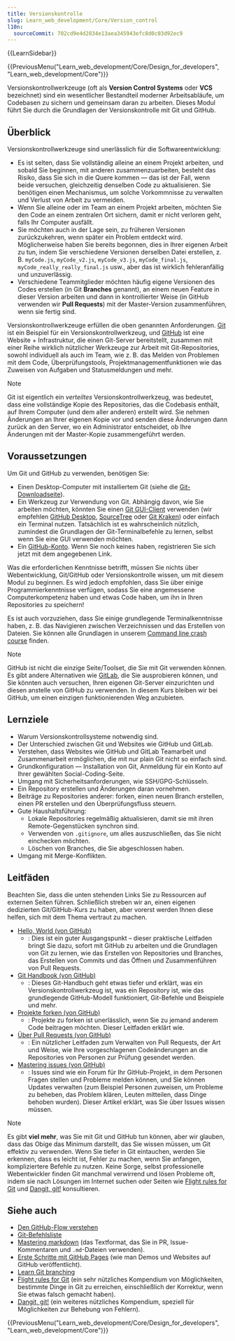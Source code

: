```yaml
---
title: Versionskontrolle
slug: Learn_web_development/Core/Version_control
l10n:
  sourceCommit: 702cd9e4d2834e13aea345943efc8d0c03d92ec9
---
```


{{LearnSidebar}}

{{PreviousMenu("Learn_web_development/Core/Design_for_developers", "Learn_web_development/Core")}}

Versionskontrollwerkzeuge (oft als **Version Control Systems** oder **VCS** bezeichnet) sind ein wesentlicher Bestandteil moderner Arbeitsabläufe, um Codebasen zu sichern und gemeinsam daran zu arbeiten. Dieses Modul führt Sie durch die Grundlagen der Versionskontrolle mit Git und GitHub.

## Überblick

Versionskontrollwerkzeuge sind unerlässlich für die Softwareentwicklung:

- Es ist selten, dass Sie vollständig alleine an einem Projekt arbeiten, und sobald Sie beginnen, mit anderen zusammenzuarbeiten, besteht das Risiko, dass Sie sich in die Quere kommen — das ist der Fall, wenn beide versuchen, gleichzeitig denselben Code zu aktualisieren. Sie benötigen einen Mechanismus, um solche Vorkommnisse zu verwalten und Verlust von Arbeit zu vermeiden.
- Wenn Sie alleine oder im Team an einem Projekt arbeiten, möchten Sie den Code an einem zentralen Ort sichern, damit er nicht verloren geht, falls Ihr Computer ausfällt.
- Sie möchten auch in der Lage sein, zu früheren Versionen zurückzukehren, wenn später ein Problem entdeckt wird. Möglicherweise haben Sie bereits begonnen, dies in Ihrer eigenen Arbeit zu tun, indem Sie verschiedene Versionen derselben Datei erstellen, z. B. `myCode.js`, `myCode_v2.js`, `myCode_v3.js`, `myCode_final.js`, `myCode_really_really_final.js` usw., aber das ist wirklich fehleranfällig und unzuverlässig.
- Verschiedene Teammitglieder möchten häufig eigene Versionen des Codes erstellen (in Git **Branches** genannt), an einem neuen Feature in dieser Version arbeiten und dann in kontrollierter Weise (in GitHub verwenden wir **Pull Requests**) mit der Master-Version zusammenführen, wenn sie fertig sind.

Versionskontrollwerkzeuge erfüllen die oben genannten Anforderungen. [Git](https://git-scm.com/) ist ein Beispiel für ein Versionskontrollwerkzeug, und [GitHub](https://github.com/) ist eine Website + Infrastruktur, die einen Git-Server bereitstellt, zusammen mit einer Reihe wirklich nützlicher Werkzeuge zur Arbeit mit Git-Repositories, sowohl individuell als auch im Team, wie z. B. das Melden von Problemen mit dem Code, Überprüfungstools, Projektmanagementfunktionen wie das Zuweisen von Aufgaben und Statusmeldungen und mehr.

> [!NOTE]
> Git ist eigentlich ein _verteiltes_ Versionskontrollwerkzeug, was bedeutet, dass eine vollständige Kopie des Repositories, das die Codebasis enthält, auf Ihrem Computer (und dem aller anderen) erstellt wird. Sie nehmen Änderungen an Ihrer eigenen Kopie vor und senden diese Änderungen dann zurück an den Server, wo ein Administrator entscheidet, ob Ihre Änderungen mit der Master-Kopie zusammengeführt werden.

## Voraussetzungen

Um Git und GitHub zu verwenden, benötigen Sie:

- Einen Desktop-Computer mit installiertem Git (siehe die [Git-Downloadseite](https://git-scm.com/downloads)).
- Ein Werkzeug zur Verwendung von Git. Abhängig davon, wie Sie arbeiten möchten, könnten Sie einen [Git GUI-Client](https://git-scm.com/downloads/guis/) verwenden (wir empfehlen [GitHub Desktop](https://desktop.github.com/download/), [SourceTree](https://www.sourcetreeapp.com/) oder [Git Kraken](https://www.gitkraken.com/)) oder einfach ein Terminal nutzen. Tatsächlich ist es wahrscheinlich nützlich, zumindest die Grundlagen der Git-Terminalbefehle zu lernen, selbst wenn Sie eine GUI verwenden möchten.
- Ein [GitHub-Konto](https://github.com/signup). Wenn Sie noch keines haben, registrieren Sie sich jetzt mit dem angegebenen Link.

Was die erforderlichen Kenntnisse betrifft, müssen Sie nichts über Webentwicklung, Git/GitHub oder Versionskontrolle wissen, um mit diesem Modul zu beginnen. Es wird jedoch empfohlen, dass Sie über einige Programmierkenntnisse verfügen, sodass Sie eine angemessene Computerkompetenz haben und etwas Code haben, um ihn in Ihren Repositories zu speichern!

Es ist auch vorzuziehen, dass Sie einige grundlegende Terminalkenntnisse haben, z. B. das Navigieren zwischen Verzeichnissen und das Erstellen von Dateien. Sie können alle Grundlagen in unserem [Command line crash course](/de/docs/Learn_web_development/Getting_started/Environment_setup/Command_line) finden.

> [!NOTE]
> GitHub ist nicht die einzige Seite/Toolset, die Sie mit Git verwenden können. Es gibt andere Alternativen wie [GitLab](https://about.gitlab.com/), die Sie ausprobieren können, und Sie könnten auch versuchen, Ihren eigenen Git-Server einzurichten und diesen anstelle von GitHub zu verwenden. In diesem Kurs bleiben wir bei GitHub, um einen einzigen funktionierenden Weg anzubieten.

## Lernziele

- Warum Versionskontrollsysteme notwendig sind.
- Der Unterschied zwischen Git und Websites wie GitHub und GitLab.
- Verstehen, dass Websites wie GitHub und GitLab Teamarbeit und Zusammenarbeit ermöglichen, die mit nur plain Git nicht so einfach sind.
- Grundkonfiguration — Installation von Git, Anmeldung für ein Konto auf Ihrer gewählten Social-Coding-Seite.
- Umgang mit Sicherheitsanforderungen, wie SSH/GPG-Schlüsseln.
- Ein Repository erstellen und Änderungen daran vornehmen.
- Beiträge zu Repositories anderer: forken, einen neuen Branch erstellen, einen PR erstellen und den Überprüfungsfluss steuern.
- Gute Haushaltsführung:
  - Lokale Repositories regelmäßig aktualisieren, damit sie mit ihren Remote-Gegenstücken synchron sind.
  - Verwenden von `.gitignore`, um alles auszuschließen, das Sie nicht einchecken möchten.
  - Löschen von Branches, die Sie abgeschlossen haben.
- Umgang mit Merge-Konflikten.

## Leitfäden

Beachten Sie, dass die unten stehenden Links Sie zu Ressourcen auf externen Seiten führen. Schließlich streben wir an, einen eigenen dedizierten Git/GitHub-Kurs zu haben, aber vorerst werden Ihnen diese helfen, sich mit dem Thema vertraut zu machen.

- [Hello, World (von GitHub)](https://docs.github.com/en/get-started/start-your-journey/hello-world)
  - : Dies ist ein guter Ausgangspunkt – dieser praktische Leitfaden bringt Sie dazu, sofort mit GitHub zu arbeiten und die Grundlagen von Git zu lernen, wie das Erstellen von Repositories und Branches, das Erstellen von Commits und das Öffnen und Zusammenführen von Pull Requests.
- [Git Handbook (von GitHub)](https://docs.github.com/en/get-started/using-git/about-git)
  - : Dieses Git-Handbuch geht etwas tiefer und erklärt, was ein Versionskontrollwerkzeug ist, was ein Repository ist, wie das grundlegende GitHub-Modell funktioniert, Git-Befehle und Beispiele und mehr.
- [Projekte forken (von GitHub)](https://docs.github.com/en/get-started/exploring-projects-on-github/contributing-to-a-project)
  - : Projekte zu forken ist unerlässlich, wenn Sie zu jemand anderem Code beitragen möchten. Dieser Leitfaden erklärt wie.
- [Über Pull Requests (von GitHub)](https://docs.github.com/en/pull-requests/collaborating-with-pull-requests/proposing-changes-to-your-work-with-pull-requests/about-pull-requests)
  - : Ein nützlicher Leitfaden zum Verwalten von Pull Requests, der Art und Weise, wie Ihre vorgeschlagenen Codeänderungen an die Repositories von Personen zur Prüfung gesendet werden.
- [Mastering issues (von GitHub)](https://docs.github.com/en/issues/tracking-your-work-with-issues/about-issues)
  - : Issues sind wie ein Forum für Ihr GitHub-Projekt, in dem Personen Fragen stellen und Probleme melden können, und Sie können Updates verwalten (zum Beispiel Personen zuweisen, um Probleme zu beheben, das Problem klären, Leuten mitteilen, dass Dinge behoben wurden). Dieser Artikel erklärt, was Sie über Issues wissen müssen.

> [!NOTE]
> Es gibt **viel mehr**, was Sie mit Git und GitHub tun können, aber wir glauben, dass das Obige das Minimum darstellt, das Sie wissen müssen, um Git effektiv zu verwenden. Wenn Sie tiefer in Git eintauchen, werden Sie erkennen, dass es leicht ist, Fehler zu machen, wenn Sie anfangen, kompliziertere Befehle zu nutzen. Keine Sorge, selbst professionelle Webentwickler finden Git manchmal verwirrend und lösen Probleme oft, indem sie nach Lösungen im Internet suchen oder Seiten wie [Flight rules for Git](https://github.com/k88hudson/git-flight-rules) und [Dangit, git!](https://dangitgit.com/) konsultieren.

## Siehe auch

- [Den GitHub-Flow verstehen](https://docs.github.com/en/get-started/using-github/github-flow)
- [Git-Befehlsliste](https://git-scm.com/docs)
- [Mastering markdown](https://docs.github.com/en/get-started/writing-on-github/getting-started-with-writing-and-formatting-on-github/basic-writing-and-formatting-syntax) (das Textformat, das Sie in PR, Issue-Kommentaren und `.md`-Dateien verwenden).
- [Erste Schritte mit GitHub Pages](https://docs.github.com/en/pages/quickstart) (wie man Demos und Websites auf GitHub veröffentlicht).
- [Learn Git branching](https://learngitbranching.js.org/)
- [Flight rules for Git](https://github.com/k88hudson/git-flight-rules) (ein sehr nützliches Kompendium von Möglichkeiten, bestimmte Dinge in Git zu erreichen, einschließlich der Korrektur, wenn Sie etwas falsch gemacht haben).
- [Dangit, git!](https://dangitgit.com/) (ein weiteres nützliches Kompendium, speziell für Möglichkeiten zur Behebung von Fehlern).

{{PreviousMenu("Learn_web_development/Core/Design_for_developers", "Learn_web_development/Core")}}
